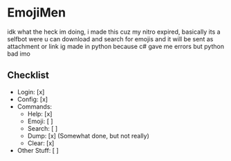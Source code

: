 # EmojiMen
idk what the heck im doing, i made this cuz my nitro expired, basically its a selfbot were u can download and search for emojis and it will be sent as attachment or link ig
made in python because c# gave me errors but python bad imo

## Checklist
- Login: [x]
- Config: [x]
- Commands:
    - Help: [x]
    - Emoji: [ ]
    - Search: [ ]
    - Dump: [x] (Somewhat done, but not really)
    - Clear: [x]
- Other Stuff: [ ]
